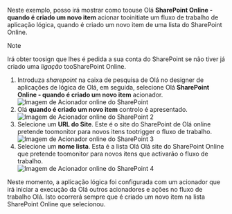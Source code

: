 Neste exemplo, posso irá mostrar como toouse Olá **SharePoint Online - quando é criado um novo item** acionar tooinitiate um fluxo de trabalho de aplicação lógica, quando é criado um novo item de uma lista do SharePoint Online.

> [!NOTE]
> Irá obter toosign que lhes é pedida a sua conta do SharePoint se não tiver já criado uma *ligação* tooSharePoint Online.  
> 
> 

1. Introduza *sharepoint* na caixa de pesquisa de Olá no designer de aplicações de lógica de Olá, em seguida, selecione Olá **SharePoint Online - quando é criado um novo item** acionador.  
   ![Imagem de Acionador online do SharePoint](./media/connectors-create-api-sharepointonline/trigger-1.png)  
2. Olá **quando é criado um novo item** controlo é apresentado.  
   ![Imagem de Acionador online do SharePoint 2](./media/connectors-create-api-sharepointonline/trigger-2.png)   
3. Selecione um **URL do Site**. Este é o site do SharePoint de Olá online pretende toomonitor para novos itens tootrigger o fluxo de trabalho.  
   ![Imagem de Acionador online do SharePoint 3](./media/connectors-create-api-sharepointonline/trigger-3.png)   
4. Selecione um **nome lista**. Esta é a lista Olá Olá site do SharePoint Online que pretende toomonitor para novos itens que activarão o fluxo de trabalho.  
   ![Imagem de Acionador online do SharePoint 4](./media/connectors-create-api-sharepointonline/trigger-4.png)   

Neste momento, a aplicação lógica foi configurada com um acionador que irá iniciar a execução da Olá outros acionadores e ações no fluxo de trabalho Olá. Isto ocorrerá sempre que é criado um novo item na lista SharePoint Online que selecionou.  


